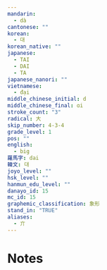 ```yaml
---
mandarin:
  - dà
cantonese: ""
korean:
  - 대
korean_native: ""
japanese:
  - TAI
  - DAI
  - TA
japanese_nanori: ""
vietnamese:
  - đại
middle_chinese_initial: d
middle_chinese_final: ɑi
stroke_count: "3"
radical: 大
skip_number: 4-3-4
grade_level: 1
pos: ""
english:
  - big
羅馬字: dai
韓文: 대
joyo_level: ""
hsk_level: ""
hanmun_edu_level: ""
danayo_id: 15
mc_id: 15
graphemic_classification: 象形
stand_in: "TRUE"
aliases:
  - 亣
---
```


# Notes
